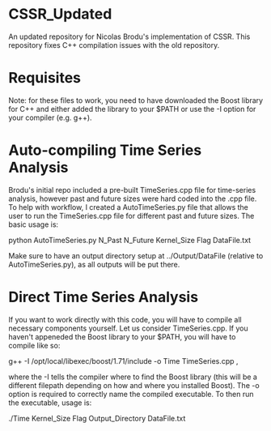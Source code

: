 # CSSR_Updated
An updated repository for Nicolas Brodu's implementation of CSSR. This repository fixes C++ compilation issues with the old repository.

# Requisites
Note: for these files to work, you need to have downloaded the Boost library for C++ and either added the library to your $PATH or use the -I option for your compiler (e.g. g++).

# Auto-compiling Time Series Analysis
Brodu's initial repo included a pre-built TimeSeries.cpp file for time-series analysis, however past and future sizes were hard coded into the .cpp file. To help with workflow, I created a AutoTimeSeries.py file that allows the user to run the TimeSeries.cpp file for different past and future sizes. The basic usage is:

python AutoTimeSeries.py N_Past N_Future Kernel_Size Flag DataFile.txt

Make sure to have an output directory setup at ../Output/DataFile (relative to AutoTimeSeries.py), as all outputs will be put there. 

# Direct Time Series Analysis
If you want to work directly with this code, you will have to compile all necessary components yourself. Let us consider TimeSeries.cpp. If you haven't appeneded the Boost library to your $PATH, you will have to compile like so:

g++ -I /opt/local/libexec/boost/1.71/include -o Time TimeSeries.cpp ,

where the -I tells the compiler where to find the Boost library (this will be a different filepath depending on how and where you installed Boost). The -o option is required to correctly name the compiled executable. To then run the executable, usage is:

./Time Kernel_Size Flag Output_Directory DataFile.txt
